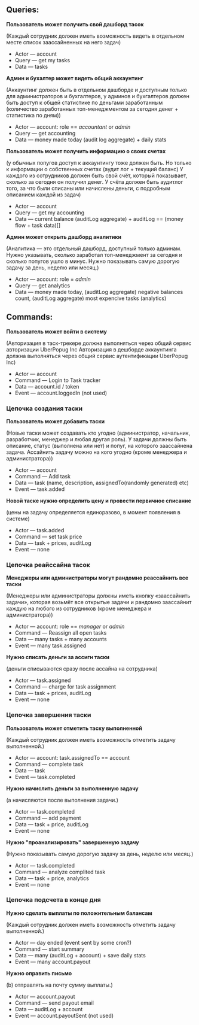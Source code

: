 ## Queries:

**Пользователь может получить свой дашборд тасок**

(Каждый сотрудник должен иметь возможность видеть в отдельном месте список заассайненных на него задач)

* Actor — account
* Query — get my tasks
* Data — tasks

**Админ и бухалтер может видеть общий аккаунтинг**

(Аккаунтинг должен быть в отдельном дашборде и доступным только для администраторов и бухгалтеров, у админов и бухгалтеров должен быть доступ к общей статистике по деньгами заработанным (количество заработанных топ-менеджментом за сегодня денег + статистика по дням))

* Actor — account: role == *accountant* or *admin*
* Query — get accounting
* Data — money made today (audit log aggregate) + daily stats

**Пользователь может получить информацию о своих счетах**

(у обычных попугов доступ к аккаунтингу тоже должен быть. Но только к информации о собственных счетах (аудит лог + текущий баланс)
У каждого из сотрудников должен быть свой счёт, который показывает, сколько за сегодня он получил денег. У счёта должен быть аудитлог того, за что были списаны или начислены деньги, с подробным описанием каждой из задач)

* Actor — account
* Query — get my accounting
* Data — current balance (auditLog aggregate) + auditLog == (money flow + task data)[]

**Админ может открыть дашборд аналитики**

(Аналитика — это отдельный дашборд, доступный только админам.
Нужно указывать, сколько заработал топ-менеджмент за сегодня и сколько попугов ушло в минус.
Нужно показывать самую дорогую задачу за день, неделю или месяц.)

* Actor — account: role = *admin*
* Query — get analytics
* Data — 
money made today, (auditLog aggregate)
negative balances count, (auditLog aggregate)
most expencive tasks (analytics)

## Commands:

**Пользователь может войти в систему**

(Авторизация в таск-трекере должна выполняться через общий сервис авторизации UberPopug Inc
Авторизация в дешборде аккаунтинга должна выполняться через общий сервис аутентификации UberPopug Inc)

* Actor — account
* Command — Login to Task tracker
* Data — account.id / token
* Event — account.loggedIn (not used)

### Цепочка создания таски

**Пользователь может добавить таски** 

(Новые таски может создавать кто угодно (администратор, начальник, разработчик, менеджер и любая другая роль). У задачи должны быть описание, статус (выполнена или нет) и попуг, на которого заассайнена задача.
Ассайнить задачу можно на кого угодно (кроме менеджера и администратора))

* Actor — account
* Command — Add task
* Data — task (name, description, assignedTo(randomly generated) etc)
* Event — task.added


**Новой таске нужно определить цену и провести первичное списание**

(цены на задачу определяется единоразово, в момент появления в системе)

* Actor — task.added
* Command — set task price
* Data — task + prices, auditLog
* Event — none

### Цепочка реайссайна тасок

**Менеджеры или администраторы могут рандомно реассайнить все таски**

(Менеджеры или администраторы должны иметь кнопку «заассайнить задачи», которая возьмёт все открытые задачи и рандомно заассайнит каждую на любого из сотрудников (кроме менеджера и администратора))

* Actor — account: role == *manager* or *admin*
* Command — Reassign all open tasks
* Data — many tasks + many accounts
* Event — many task.assigned

**Нужно списать деньги за ассигн таски**

(деньги списываются сразу после ассайна на сотрудника)

* Actor — task.assigned
* Command — charge for task assignment
* Data — task + prices, auditLog
* Event — none

### Цепочка завершения таски

**Пользователь может отметить таску выполненной**

(Каждый сотрудник должен иметь возможность отметить задачу выполненной.)

* Actor — account: task.assignedTo == account
* Command — complete task
* Data — task
* Event — task.completed

**Нужно начислить деньги за выполненную задачу**

(а начисляются после выполнения задачи.)

* Actor — task.completed
* Command —  add payment
* Data — task + price, auditLog
* Event — none

**Нужно "проанализировать" завершенную задачу**

(Нужно показывать самую дорогую задачу за день, неделю или месяц.)

* Actor — task.completed
* Command —  analyze complited task
* Data — task + price, analytics 
* Event — none

### Цепочка подсчета в конце дня

**Нужно сделать выплаты по положительным балансам**

(Каждый сотрудник должен иметь возможность отметить задачу выполненной.)

* Actor — day ended (event sent by some cron?)
* Command — start summary
* Data — many (auditLog + account) + save daily stats
* Event — many account.payout

**Нужно оправить письмо**

(b) отправлять на почту сумму выплаты.)

* Actor — account.payout
* Command —  send payout email
* Data — auditLog + account
* Event — account.payoutSent (not used)